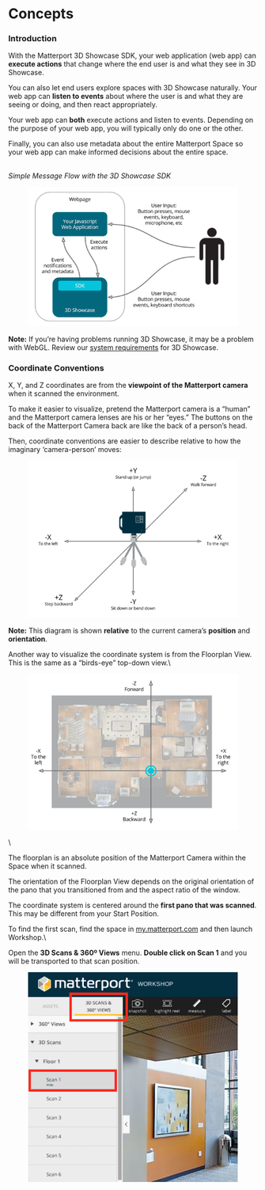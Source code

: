 # Concepts

### Introduction

With the Matterport 3D Showcase SDK, your web application (web app) can **execute actions** that change where the end user is and what they see in 3D Showcase.

You can also let end users explore spaces with 3D Showcase naturally. Your web app can **listen to events** about where the user is and what they are seeing or doing, and then react appropriately.

Your web app can **both** execute actions and listen to events. Depending on the purpose of your web app, you will typically only do one or the other.

Finally, you can also use metadata about the entire Matterport Space so your web app can make informed decisions about the entire space.

\
_Simple Message Flow with the 3D Showcase SDK_

<figure><img src="../../.gitbook/assets/message-flow.png" alt=""><figcaption></figcaption></figure>

**Note:** If you’re having problems running 3D Showcase, it may be a problem with WebGL. Review our [system requirements](https://support.matterport.com/hc/articles/208220058) for 3D Showcase.

### Coordinate Conventions

X, Y, and Z coordinates are from the **viewpoint of the Matterport camera** when it scanned the environment.

To make it easier to visualize, pretend the Matterport camera is a “human” and the Matterport camera lenses are his or her “eyes.” The buttons on the back of the Matterport Camera back are like the back of a person’s head.

Then, coordinate conventions are easier to describe relative to how the imaginary ‘camera-person’ moves:

<figure><img src="../../.gitbook/assets/xyz-coordinate-system.png" alt=""><figcaption></figcaption></figure>

**Note:** This diagram is shown **relative** to the current camera’s **position** and **orientation**.

Another way to visualize the coordinate system is from the Floorplan View. This is the same as a “birds-eye” top-down view.\


<figure><img src="../../.gitbook/assets/top-down-coordinate-system.png" alt=""><figcaption></figcaption></figure>

\


The floorplan is an absolute position of the Matterport Camera within the Space when it scanned.

The orientation of the Floorplan View depends on the original orientation of the pano that you transitioned from and the aspect ratio of the window.

The coordinate system is centered around the **first pano that was scanned**. This may be different from your Start Position.

To find the first scan, find the space in [my.matterport.com](https://my.matterport.com) and then launch Workshop.\


Open the **3D Scans & 360º Views** menu. **Double click on Scan 1** and you will be transported to that scan position.

<figure><img src="../../.gitbook/assets/first-scan-in-matterport-workshop.png" alt=""><figcaption></figcaption></figure>
